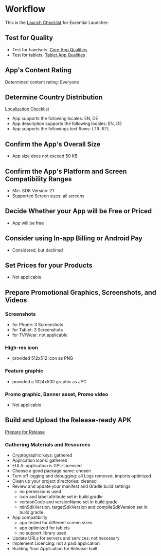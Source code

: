 # Workflow

This is the [Launch Checklist](https://developer.android.com/distribute/tools/launch-checklist.html) for Essential Launcher:

## Test for Quality

- Test for handsets: [Core App Qualities](https://developer.android.com/distribute/essentials/quality/core.html)
- Test for tablets: [Tablet App Qualities](https://developer.android.com/distribute/essentials/quality/tablets.html)

## App's Content Rating

Determined content rating: Everyone

## Determine Country Distribution

[Localization Checklist](https://developer.android.com/distribute/tools/localization-checklist.html)

- App supports the following locales: EN, DE
- App description supports the following locales: EN, DE
- App supports the followings text flows: LTR, RTL

## Confirm the App's Overall Size
 
- App size does not exceed 50 KB

## Confirm the App's Platform and Screen Compatibility Ranges

- Min. SDK Version: 21
- Supported Screen sizes: all screens

## Decide Whether your App will be Free or Priced

- App will be free

## Consider using In-app Billing or Android Pay
 
- Considered, but declined

## Set Prices for your Products 

- Not applicable

## Prepare Promotional Graphics, Screenshots, and Videos

### Screenshots

- for Phone: 3 Screenshots
- for Tablet: 3 Screenshots
- for TV/Wear: not applicable

### High-res icon

- provided 512x512 icon as PNG

### Feature graphic

- provided a 1024x500 graphic as JPG

### Promo graphic, Banner asset, Promo video

- Not applicable

## Build and Upload the Release-ready APK

[Prepare for Release](https://developer.android.com/tools/publishing/preparing.html)

### Gathering Materials and Resources

- Cryptographic keys: gathered
- Application icons: gathered
- EULA: application is GPL-Licensed
- Choose a good package name: chosen
- Turn off logging and debugging: all Logs removed, imports optimized
- Clean up your project directories: cleaned
- Review and update your manifest and Gradle build settings
    - no permissions used
    - icon and label attribute set in build.gradle
    - versionCode and versionName set in build.grade
    - minSdkVersion, targetSdkVersion and compileSdkVersion set in build.gradle
- App compatibility
    - app tested for different screen sizes
    - app optimized for tablets
    - no support library used
- Update URLs for servers and services: not necessary
- Implement Licencing: not a paid application
- Building Your Application for Release: built